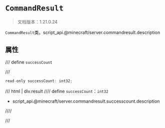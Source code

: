 # `CommandResult`

> 文档版本：1.21.0.24

`CommandResult`类。script_api.@minecraft/server.commandresult.description

## 属性

/// define
`successCount`


///

```js
read-only successCount: int32;
```

/// html | div.result
//// define
`successCount`：`int32`

- script_api.@minecraft/server.commandresult.successcount.description


////

///

